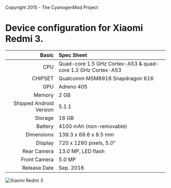 Copyright 2015 - The CyanogenMod Project

Device configuration for Xiaomi Redmi 3.
=====================================

Basic   | Spec Sheet
-------:|:-------------------------
CPU     | Quad-core 1.5 GHz Cortex-A53 & quad-core 1.2 GHz Cortex-A53
CHIPSET | Qualcomm MSM8916 Snapdragon 616
GPU     | Adreno 405
Memory  | 2 GB
Shipped Android Version | 5.1.1
Storage | 16 GB
Battery | 4100 mAh (non-removable)
Dimensions | 139.3 x 69.6 x 8.5 mm 
Display | 720 x 1280 pixels, 5.0"
Rear Camera  | 13.0 MP, LED flash
Front Camera | 5.0 MP
Release Date | Sep. 2016

![Xiaomi Redmi 3](http://c1.mifile.cn/f/i/16/hongmi3/overall-miui-product-c.jpg "Xiaomi Redmi 3")
